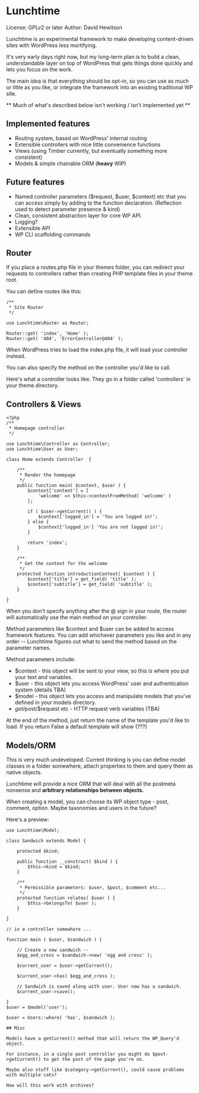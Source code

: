 # Lunchtime
License: GPLv2 or later
Author: David Hewitson

Lunchtime is an experimental framework to make developing content-driven sites with WordPress less mortifying.

It's very early days right now, but my long-term plan is to build a clean, understandable layer on top of WordPress that gets things done quickly and lets you focus on the work.

The main idea is that everything should be opt-in, so you can use as much or little as you like, or integrate the framework into an existing traditional WP site.

** Much of what's described below isn't working / isn't implemented yet **

## Implemented features
- Routing system, based on WordPress' internal routing
- Extensible controllers with nice little convenience functions
- Views (using Timber currently, but eventually something more consistent)
- Models & simple chainable ORM (**heavy** WIP)

## Future features
- Named controller parameters ($request, $user, $context) etc that you can access simply by adding to the function declaration. (Reflection used to detect parameter presence & kind)
- Clean, consistent abstraction layer for core WP API.
- Logging?
- Extensible API
- WP CLI scaffolding commands

## Router
If you place a routes.php file in your themes folder, you can redirect your requests to controllers rather than creating PHP template files in your theme root.

You can define routes like this:

```
/**
 * Site Router
 */

use Lunchtime\Router as Router;

Router::get( 'index', 'Home' );
Router::get( '404', 'ErrorController@404' );
```

When WordPress tries to load the index.php file, it will load your controller instead.

You can also specify the method on the controller you'd like to call.

Here's what a controller looks like. They go in a folder called 'controllers' in your theme directory.

## Controllers & Views

```
<?php
/**
 * Homepage controller
 */

use Lunchtime\Controller as Controller;
use Lunchtime\User as User;

class Home extends Controller  {

	/**
	 * Render the homepage
	 */
	public function main( $context, $user ) {
		$context['content'] = [
			'welcome' => $this->contextFromMethod( 'welcome' )
		];

		if ( $user->getCurrent() ) {
			$context['logged_in'] = 'You are logged in!';
		} else {
			$context['logged_in'] 'You are not logged in!';
		}

        return 'index';
	}

	/**
	 * Get the context for the welcome
	 */
	protected function introductionContext( $context ) {
		$context['title'] = get_field( 'title' );
		$context['subtitle'] = get_field( 'subtitle' );
	}

}
```

When you don't specify anything after the @ sign in your route, the router will automatically use the main method on your controller.

Method parameters like $context and $user can be added to access framework features. You can add whichever parameters you like and in any order -- Lunchtime figures out what to send the method based on the parameter names.

Method parameters include:
- $context - this object will be sent to your view, so this is where you put your text and variables.
- $user - this object lets you access WordPress' user and authentication system (details TBA)
- $model - this object lets you access and manipulate models that you've defined in your models directory.
- $get/$post/$request etc - HTTP request verb variables (TBA)

At the end of the method, just return the name of the template you'd like to load. If you return False a default template will show (???)


## Models/ORM

This is very much undeveloped. Current thinking is you can define model classes in a folder somewhere, attach properties to them and query them as native objects.

Lunchtime will provide a nice ORM that will deal with all the postmeta nonsense and **arbitrary relationships between objects.**

When creating a model, you can choose its WP object type - post, comment, option. Maybe taxonomies and users in the future?

Here's a preview:

```
use Lunchtime\Model;

class Sandwich extends Model {

	protected $kind;

	public function __construct( $kind ) {
		$this->kind = $kind;
	}

	/**
	 * Permissible parameters: $user, $post, $comment etc...
	 */
	protected function relates( $user ) {
		$this->belongsTo( $user );
	}

}

// in a controller somewhere ...

function main ( $user, $sandwich ) {

	// Create a new sandwich --
	$egg_and_cress = $sandwich->new( 'egg and cress' );

	$current_user = $user->getCurrent();

	$current_user->has( $egg_and_cress );

	// Sandwich is saved along with user. User now has a sandwich.
	$current_user->save();

}
$user = $model('user');

$user = Users::where( 'has', $sandwich );

## Misc

Models have a getCurrent() method that will return the WP_Query'd object.

For instance, in a single post controller you might do $post->getCurrent() to get the post of the page you're on.

Maybe also stuff like $category->getCurrent(), could cause problems with multiple cats?

How will this work with archives?
